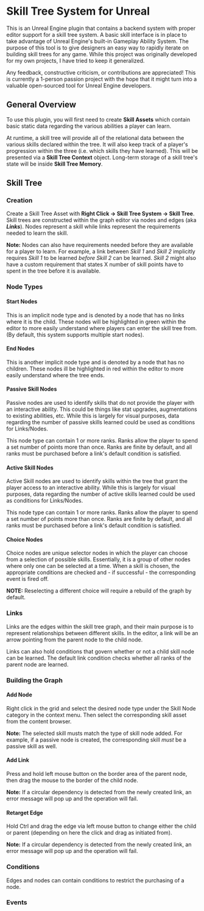 
# Skill Tree System for Unreal
This is an Unreal Engine plugin that contains a backend system with proper editor support for a skill tree system. A basic skill interface is in place to take advantage of Unreal Engine's built-in Gameplay Ability System. The purpose of this tool is to give designers an easy way to rapidly iterate on building skill trees for any game. While this project was originally developed for my own projects, I have tried to keep it generalized.

Any feedback, constructive criticism, or contributions are appreciated! This is currently a 1-person passion project with the hope that it might turn into a valuable open-sourced tool for Unreal Engine developers.

## General Overview
To use this plugin, you will first need to create **Skill Assets** which contain basic static data regarding the various abilities a player can learn. 

At runtime, a skill tree will provide all of the relational data between the various skills declared within the tree. It will also keep track of a player's progression within the three (i.e. which skills they have learned). This will be presented via a **Skill Tree Context** object. Long-term storage of a skill tree's state will be inside **Skill Tree Memory**. 

## Skill Tree
### Creation
Create a Skill Tree Asset with **Right Click -> Skill Tree System -> Skill Tree**. Skill trees are constructed within the graph editor via nodes and edges (aka ***Links***). Nodes represent a skill while links represent the requirements needed to learn the skill. 

**Note:** Nodes can also have requirements needed before they are available for a player to learn. For example, a link between *Skill 1* and *Skill 2* implicitly requires *Skill 1* to be learned *before* *Skill 2* can be learned. *Skill 2* might also have a custom requirement that states X number of skill points have to spent in the tree before it is available. 

### Node Types
#### Start Nodes
This is an implicit node type and is denoted by a node that has no links where it is the child. These nodes will be highlighted in green within the editor to more easily understand where players can enter the skill tree from. (By default, this system supports multiple start nodes).

#### End Nodes
This is another implicit node type and is denoted by a node that has no children. These nodes ill be highlighted in red within the editor to more easily understand where the tree ends.

#### Passive Skill Nodes
Passive nodes are used to identify skills that do not provide the player with an interactive ability. This could be things like stat upgrades, augmentations to existing abilities, etc.  While this is largely for visual purposes, data regarding the number of passive skills learned could be used as conditions for Links/Nodes. 

This node type can contain 1 or more ranks. Ranks allow the player to spend a set number of points more than once. Ranks are finite by default, and all ranks must be purchased before a link's default condition is satisfied. 

#### Active Skill Nodes
Active Skill nodes are used to identify skills within the tree that grant the player access to an interactive ability.  While this is largely for visual purposes, data regarding the number of active skills learned could be used as conditions for Links/Nodes. 

This node type can contain 1 or more ranks. Ranks allow the player to spend a set number of points more than once. Ranks are finite by default, and all ranks must be purchased before a link's default condition is satisfied. 

#### Choice Nodes
Choice nodes are unique selector nodes in which the player can choose from a selection of possible skills. Essentially, it is a group of other nodes where only one can be selected at a time. When a skill is chosen, the appropriate conditions are checked and - if successful - the corresponding event is fired off. 

**NOTE:** Reselecting a different choice will require a rebuild of the graph by default.

### Links
Links are the edges within the skill tree graph, and their main purpose is to represent relationships between different skills. In the editor, a link will be an arrow pointing from the parent node to the child node. 

Links can also hold conditions that govern whether or not a child skill node can be learned. The default link condition checks whether all ranks of the parent node are learned. 

### Building the Graph
#### Add Node
Right click in the grid and select the desired node type under the Skill Node category in the context menu. Then select the corresponding skill asset from the content browser. 

**Note:** The selected skill musts match the type of skill node added. For example, if a passive node is created, the corresponding skill *must* be a passive skill as well.

#### Add Link
Press and hold left mouse button on the border area of the parent node, then drag the mouse to the border of the child node. 

**Note:** If a circular dependency is detected from the newly created link, an error message will pop up and the operation will fail.

#### Retarget Edge
Hold Ctrl and drag the edge via left mouse button to change either the child or parent (depending on here the click and drag as initiated from). 

**Note:** If a circular dependency is detected from the newly created link, an error message will pop up and the operation will fail.

### Conditions
Edges and nodes can contain conditions to restrict the purchasing of a node. 
### Events
